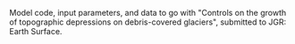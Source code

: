 Model code, input parameters, and data to go with "Controls on the growth of topographic depressions on debris-covered glaciers", submitted to JGR: Earth Surface. 

